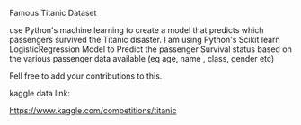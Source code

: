 Famous Titanic Dataset

use Python's machine learning to create a model that predicts which passengers survived the Titanic disaster.
I am using Python's Scikit learn LogisticRegression Model to Predict the passenger Survival status based on the various passenger data available (eg age, name , class, gender etc)

Fell free to add your contributions to this.

kaggle data link:

https://www.kaggle.com/competitions/titanic
